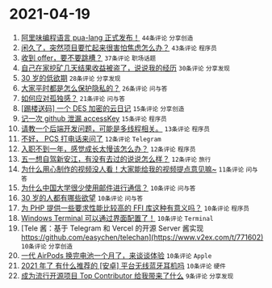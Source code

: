# 2021-04-19

1. [阿里味编程语言 pua-lang 正式发布！](https://www.v2ex.com/t/771576) `44条评论` `分享创造`
1. [闲久了，突然项目要忙起来很害怕焦虑怎么办？](https://www.v2ex.com/t/771549) `43条评论` `程序员`
1. [收到 offer，要不要跳槽？](https://www.v2ex.com/t/771628) `37条评论` `职场话题`
1. [自己在家挖矿几天结果收益被盗了，说说我的经历](https://www.v2ex.com/t/771563) `30条评论` `分享发现`
1. [30 岁的低欲期](https://www.v2ex.com/t/771627) `28条评论` `分享发现`
1. [大家平时都是怎么保护隐私的？](https://www.v2ex.com/t/771550) `26条评论` `问与答`
1. [如何应对孤独感？](https://www.v2ex.com/t/771599) `21条评论` `问与答`
1. [[踢楼送码] 一个 DES 加密的云日记](https://www.v2ex.com/t/771619) `15条评论` `分享创造`
1. [记一次 github 泄漏 accessKey](https://www.v2ex.com/t/771582) `15条评论` `程序员`
1. [请教一个后端开发问题，可能是多线程相关。](https://www.v2ex.com/t/771558) `13条评论` `程序员`
1. [不好， PCS 打电话来问了](https://www.v2ex.com/t/771654) `12条评论` `Telegram`
1. [入职不到一年，感觉成长太慢该怎么办？](https://www.v2ex.com/t/771592) `12条评论` `程序员`
1. [五一想自驾新安江，有没有去过的说说怎么样？](https://www.v2ex.com/t/771553) `12条评论` `旅行`
1. [为什么用心制作的视频没人看！大家能给我的视频提点意见嘛~](https://www.v2ex.com/t/771597) `11条评论` `问与答`
1. [为什么中国大学很少使用邮件进行通信？](https://www.v2ex.com/t/771662) `10条评论` `问与答`
1. [30 岁的人都有哪些欲望](https://www.v2ex.com/t/771632) `10条评论` `问与答`
1. [为 PHP 提供一些要求性能比较高的 FFI 库这种有意义吗？](https://www.v2ex.com/t/771618) `10条评论` `程序员`
1. [Windows Terminal 可以通过界面配置了！](https://www.v2ex.com/t/771615) `10条评论` `Terminal`
1. [Tele 酱：基于 Telegram 和 Vercel 的开源 Server 酱实现 https://github.com/easychen/telechan](https://www.v2ex.com/t/771602) `10条评论` `分享创造`
1. [一代 AirPods 换完电池一个月了，来谈谈体验](https://www.v2ex.com/t/771591) `10条评论` `Apple`
1. [2021 年了 有什么推荐的 [安卓] 平台无线蓝牙耳机吗](https://www.v2ex.com/t/771567) `10条评论` `硬件`
1. [成为流行开源项目 Top Contributor 给我带来了什么](https://www.v2ex.com/t/771625) `9条评论` `分享发现`
